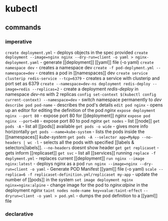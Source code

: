 # kubectl
## commands
### imperative
`create deployment.yml` - deploys objects in the spec provided
`create deployment --image=nginx nginx --dry-run=client -o yaml > nginx-deployment.yaml` - generate [[deployment]] [[yaml]] file (-o yaml)
`create namespace dev` - creates a namespace dev
`create -f pod-deplyment.yml --namespace=dev` - creates a pod in [[namespaces]] dev
`create service clusterip redis-service --tcp=6379` - creates a service with clusterip and port set as 6379
`create --namespace=dev-ns deployment redis-deploy --image=redis --replicas=2` - create a deployment *redis-deploy* in namespace *dev-ns* with 2 replicas 
`config set-context $(kubectl config current-context) --namespace=dev` - switch namespace permanently to *dev*
`describe pod pod-name` - describes the pod's details
`edit pod nginx` - opens up an editor for editing the definition of the pod *nginx*
`expose deployment nginx --port 80` - expose port 80 for [[deployment]] *nginx*
`expose pod nginx --port=80` - expose port 80 to pod *nginx*
`get nodes` - list [[node]]
`get pods -A` - list all [[pods]] available
`get pods -o wide` - gives more info horizontally
`get pods --name=kube-system` - lists the pods inside the [[namespaces]] *kube-system*
`get pods -A --selector app=MyApp --no-headers | wc -l` - selects all the pods with specified [[labels & selectors|labels]]. `--no-headers` doesnt show header
`get get replicaset` - gets inform [[replicaset]]
`get svc` - list all [[services]] running
`replace -f deplyment.yml` - replaces current [[deployment]] 
`run nginx --image nginx:latest` - deploys nginx as a pod
`run nginx --image=nginx --dry-run=client -o yaml` - Generate POD Manifest [[yaml]] file (-o yaml)
`scale --replica=6 -f replicaset-definition.yml/replicaset my-app` - update the number of [[pods]] in the system
`set image deployment nginx nginx=nginx:alpine` - change image for the pod to *nginx:alpine* in the deployment *nginx*
`taint nodes node-name key=value:taint-effect`
`--dryrun=client -o yaml > pod.yml` - dumps the pod definition to a [[yaml]] file

### declarative
